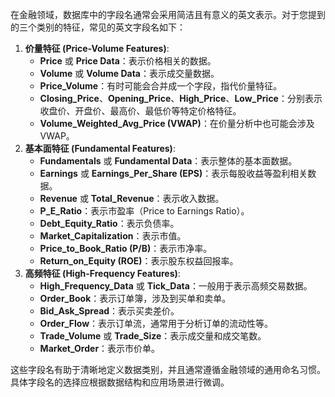 在金融领域，数据库中的字段名通常会采用简洁且有意义的英文表示。对于您提到的三个类别的特征，常见的英文字段名如下：

1.  **价量特征 (Price-Volume Features)**:
    -   **Price** 或 **Price Data**：表示价格相关的数据。
    -   **Volume** 或 **Volume Data**：表示成交量数据。
    -   **Price_Volume**：有时可能会合并成一个字段，指代价量特征。
    -   **Closing_Price**、**Opening_Price**、**High_Price**、**Low_Price**：分别表示收盘价、开盘价、最高价、最低价等特定价格特征。
    -   **Volume_Weighted_Avg_Price (VWAP)**：在价量分析中也可能会涉及 VWAP。
2.  **基本面特征 (Fundamental Features)**:
    -   **Fundamentals** 或 **Fundamental Data**：表示整体的基本面数据。
    -   **Earnings** 或 **Earnings_Per_Share (EPS)**：表示每股收益等盈利相关数据。
    -   **Revenue** 或 **Total_Revenue**：表示收入数据。
    -   **P_E_Ratio**：表示市盈率（Price to Earnings Ratio）。
    -   **Debt_Equity_Ratio**：表示负债率。
    -   **Market_Capitalization**：表示市值。
    -   **Price_to_Book_Ratio (P/B)**：表示市净率。
    -   **Return_on_Equity (ROE)**：表示股东权益回报率。
3.  **高频特征 (High-Frequency Features)**:
    -   **High_Frequency_Data** 或 **Tick_Data**：一般用于表示高频交易数据。
    -   **Order_Book**：表示订单簿，涉及到买单和卖单。
    -   **Bid_Ask_Spread**：表示买卖差价。
    -   **Order_Flow**：表示订单流，通常用于分析订单的流动性等。
    -   **Trade_Volume** 或 **Trade_Size**：表示成交量和成交笔数。
    -   **Market_Order**：表示市价单。

这些字段名有助于清晰地定义数据类别，并且通常遵循金融领域的通用命名习惯。具体字段名的选择应根据数据结构和应用场景进行微调。